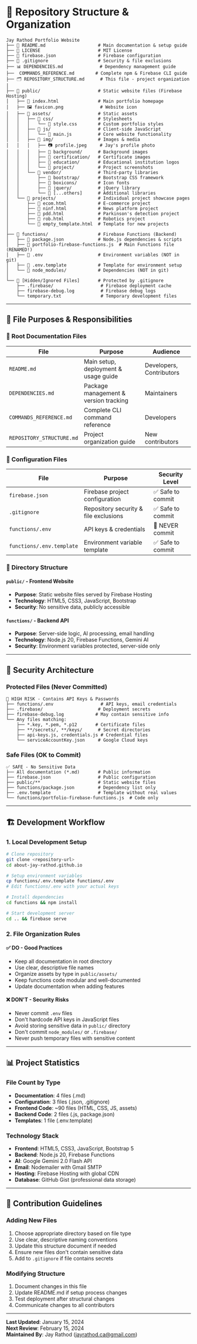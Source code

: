 # 📁 **Repository Structure & Organization**

```
Jay Rathod Portfolio Website
├── 📄 README.md                    # Main documentation & setup guide
├── 📄 LICENSE                      # MIT License
├── 🔧 firebase.json                # Firebase configuration
├── 🔐 .gitignore                   # Security & file exclusions
├── 📊 DEPENDENCIES.md              # Dependency management guide
├──  COMMANDS_REFERENCE.md        # Complete npm & Firebase CLI guide
├── 🗂️ REPOSITORY_STRUCTURE.md      # This file - project organization
│
├── 📂 public/                      # Static website files (Firebase Hosting)
│   ├── 📄 index.html               # Main portfolio homepage
│   ├── 🖼️ favicon.png              # Website icon
│   ├── 📂 assets/                  # Static assets
│   │   ├── 📂 css/                 # Stylesheets
│   │   │   └── 📄 style.css        # Custom portfolio styles
│   │   ├── 📂 js/                  # Client-side JavaScript
│   │   │   └── 📄 main.js          # Core website functionality
│   │   ├── 📂 img/                 # Images & media
│   │   │   ├── 📷 profile.jpeg     # Jay's profile photo
│   │   │   ├── 📂 background/      # Background images
│   │   │   ├── 📂 certification/   # Certificate images
│   │   │   ├── 📂 education/       # Educational institution logos
│   │   │   └── 📂 project/         # Project screenshots
│   │   └── 📂 vendor/              # Third-party libraries
│   │       ├── 📂 bootstrap/       # Bootstrap CSS framework
│   │       ├── 📂 boxicons/        # Icon fonts
│   │       ├── 📂 jquery/          # jQuery library
│   │       └── 📂 [...others]      # Additional libraries
│   └── 📂 projects/                # Individual project showcase pages
│       ├── 📄 ecom.html            # E-commerce project
│       ├── 📄 ninf.html            # News platform project  
│       ├── 📄 pdd.html             # Parkinson's detection project
│       ├── 📄 rob.html             # Robotics project
│       └── 📄 empty_template.html  # Template for new projects
│
├── 📂 functions/                   # Firebase Functions (Backend)
│   ├── 📄 package.json             # Node.js dependencies & scripts
│   ├── 📄 portfolio-firebase-functions.js  # Main Functions file (RENAMED!)
│   ├── 🔐 .env                     # Environment variables (NOT in git)
│   ├── 📄 .env.template            # Template for environment setup
│   └── 📂 node_modules/            # Dependencies (NOT in git)
│
└── 🚫 [Hidden/Ignored Files]       # Protected by .gitignore
    ├── .firebase/                  # Firebase deployment cache
    ├── firebase-debug.log          # Firebase debug logs
    └── temporary.txt               # Temporary development files
```

---

## 🎯 **File Purposes & Responsibilities**

### **📄 Root Documentation Files**
| File | Purpose | Audience |
|------|---------|----------|
| `README.md` | Main setup, deployment & usage guide | Developers, Contributors |
| `DEPENDENCIES.md` | Package management & version tracking | Maintainers |
| `COMMANDS_REFERENCE.md` | Complete CLI command reference | Developers |
| `REPOSITORY_STRUCTURE.md` | Project organization guide | New contributors |

### **🔧 Configuration Files**
| File | Purpose | Security Level |
|------|---------|---------------|
| `firebase.json` | Firebase project configuration | ✅ Safe to commit |
| `.gitignore` | Repository security & file exclusions | ✅ Safe to commit |
| `functions/.env` | API keys & credentials | 🚨 NEVER commit |
| `functions/.env.template` | Environment variable template | ✅ Safe to commit |

### **📂 Directory Structure**

#### **`public/` - Frontend Website**
- **Purpose**: Static website files served by Firebase Hosting
- **Technology**: HTML5, CSS3, JavaScript, Bootstrap
- **Security**: No sensitive data, publicly accessible

#### **`functions/` - Backend API**
- **Purpose**: Server-side logic, AI processing, email handling
- **Technology**: Node.js 20, Firebase Functions, Gemini AI
- **Security**: Environment variables protected, server-side only

---

## 🔐 **Security Architecture**

### **Protected Files (Never Committed)**
```
🚨 HIGH RISK - Contains API Keys & Passwords
├── functions/.env                  # API keys, email credentials
├── .firebase/                     # Deployment secrets
├── firebase-debug.log            # May contain sensitive info
└── Any files matching:
    ├── *.key, *.pem, *.p12       # Certificate files
    ├── **/secrets/, **/keys/      # Secret directories
    ├── api-keys.js, credentials.js # Credential files
    └── serviceAccountKey.json     # Google Cloud keys
```

### **Safe Files (OK to Commit)**
```
✅ SAFE - No Sensitive Data
├── All documentation (*.md)       # Public information
├── firebase.json                  # Public configuration
├── public/**                      # Static website files
├── functions/package.json         # Dependency list only
├── .env.template                  # Template without real values
└── functions/portfolio-firebase-functions.js  # Code only
```

---

## 🏗️ **Development Workflow**

### **1. Local Development Setup**
```bash
# Clone repository
git clone <repository-url>
cd about-jay-rathod.github.io

# Setup environment variables
cp functions/.env.template functions/.env
# Edit functions/.env with your actual keys

# Install dependencies
cd functions && npm install

# Start development server
cd .. && firebase serve
```

### **2. File Organization Rules**

#### **✅ DO - Good Practices**
- Keep all documentation in root directory
- Use clear, descriptive file names
- Organize assets by type in `public/assets/`
- Keep functions code modular and well-documented
- Update documentation when adding features

#### **❌ DON'T - Security Risks**
- Never commit `.env` files
- Don't hardcode API keys in JavaScript files
- Avoid storing sensitive data in `public/` directory
- Don't commit `node_modules/` or `.firebase/`
- Never push temporary files with sensitive content

---

## 📊 **Project Statistics**

### **File Count by Type**
- **Documentation**: 4 files (.md)
- **Configuration**: 3 files (.json, .gitignore)
- **Frontend Code**: ~90 files (HTML, CSS, JS, assets)
- **Backend Code**: 2 files (.js, package.json)
- **Templates**: 1 file (.env.template)

### **Technology Stack**
- **Frontend**: HTML5, CSS3, JavaScript, Bootstrap 5
- **Backend**: Node.js 20, Firebase Functions
- **AI**: Google Gemini 2.0 Flash API
- **Email**: Nodemailer with Gmail SMTP
- **Hosting**: Firebase Hosting with global CDN
- **Database**: GitHub Gist (professional data storage)

---

## 🎯 **Contribution Guidelines**

### **Adding New Files**
1. Choose appropriate directory based on file type
2. Use clear, descriptive naming conventions
3. Update this structure document if needed
4. Ensure new files don't contain sensitive data
5. Add to `.gitignore` if file contains secrets

### **Modifying Structure**
1. Document changes in this file
2. Update README.md if setup process changes
3. Test deployment after structural changes
4. Communicate changes to all contributors

---

**Last Updated**: January 15, 2024  
**Next Review**: February 15, 2024  
**Maintained By**: Jay Rathod (jayrathod.ca@gmail.com)
